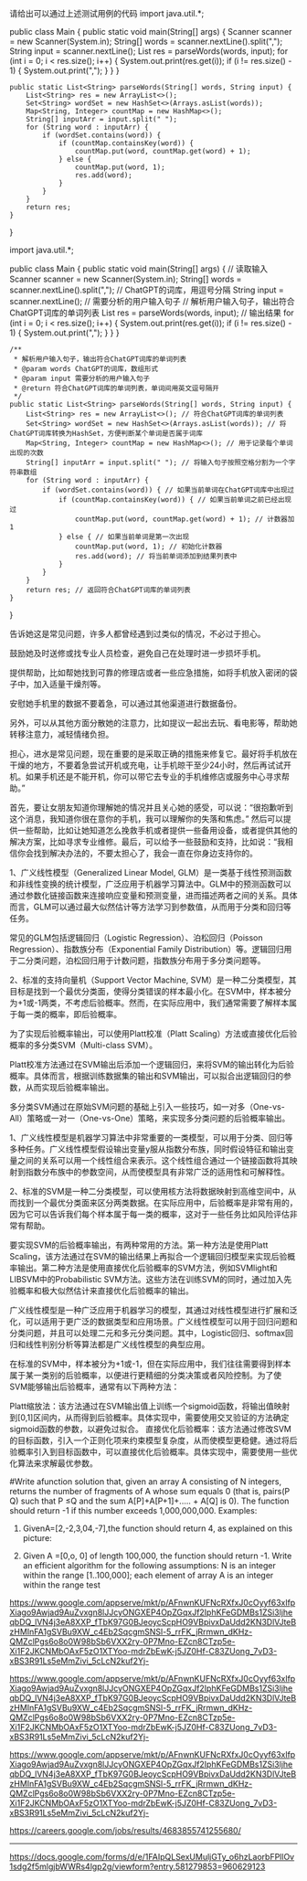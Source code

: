 请给出可以通过上述测试用例的代码
import java.util.*;

public class Main {
    public static void main(String[] args) {
        Scanner scanner = new Scanner(System.in);
        String[] words = scanner.nextLine().split(",");
        String input = scanner.nextLine();
        List<String> res = parseWords(words, input);
        for (int i = 0; i < res.size(); i++) {
            System.out.print(res.get(i));
            if (i != res.size() - 1) {
                System.out.print(",");
            }
        }
    }

    public static List<String> parseWords(String[] words, String input) {
        List<String> res = new ArrayList<>();
        Set<String> wordSet = new HashSet<>(Arrays.asList(words));
        Map<String, Integer> countMap = new HashMap<>();
        String[] inputArr = input.split(" ");
        for (String word : inputArr) {
            if (wordSet.contains(word)) {
                if (countMap.containsKey(word)) {
                    countMap.put(word, countMap.get(word) + 1);
                } else {
                    countMap.put(word, 1);
                    res.add(word);
                }
            }
        }
        return res;
    }
}

import java.util.*;

public class Main {
    public static void main(String[] args) {
        // 读取输入
        Scanner scanner = new Scanner(System.in);
        String[] words = scanner.nextLine().split(","); // ChatGPT的词库，用逗号分隔
        String input = scanner.nextLine(); // 需要分析的用户输入句子
        // 解析用户输入句子，输出符合ChatGPT词库的单词列表
        List<String> res = parseWords(words, input);
        // 输出结果
        for (int i = 0; i < res.size(); i++) {
            System.out.print(res.get(i));
            if (i != res.size() - 1) {
                System.out.print(",");
            }
        }
    }

    /**
     * 解析用户输入句子，输出符合ChatGPT词库的单词列表
     * @param words ChatGPT的词库，数组形式
     * @param input 需要分析的用户输入句子
     * @return 符合ChatGPT词库的单词列表，单词间用英文逗号隔开
     */
    public static List<String> parseWords(String[] words, String input) {
        List<String> res = new ArrayList<>(); // 符合ChatGPT词库的单词列表
        Set<String> wordSet = new HashSet<>(Arrays.asList(words)); // 将ChatGPT词库转换为HashSet，方便判断某个单词是否属于词库
        Map<String, Integer> countMap = new HashMap<>(); // 用于记录每个单词出现的次数
        String[] inputArr = input.split(" "); // 将输入句子按照空格分割为一个字符串数组
        for (String word : inputArr) {
            if (wordSet.contains(word)) { // 如果当前单词在ChatGPT词库中出现过
                if (countMap.containsKey(word)) { // 如果当前单词之前已经出现过
                    countMap.put(word, countMap.get(word) + 1); // 计数器加1
                } else { // 如果当前单词是第一次出现
                    countMap.put(word, 1); // 初始化计数器
                    res.add(word); // 将当前单词添加到结果列表中
                }
            }
        }
        return res; // 返回符合ChatGPT词库的单词列表
    }
}


告诉她这是常见问题，许多人都曾经遇到过类似的情况，不必过于担心。

鼓励她及时送修或找专业人员检查，避免自己在处理时进一步损坏手机。

提供帮助，比如帮她找到可靠的修理店或者一些应急措施，如将手机放入密闭的袋子中，加入适量干燥剂等。

安慰她手机里的数据不要着急，可以通过其他渠道进行数据备份。

另外，可以从其他方面分散她的注意力，比如提议一起出去玩、看电影等，帮助她转移注意力，减轻情绪负担。

担心，进水是常见问题，现在重要的是采取正确的措施来修复它。最好将手机放在干燥的地方，不要着急尝试开机或充电，让手机晾干至少24小时，然后再试试开机。如果手机还是不能开机，你可以带它去专业的手机维修店或服务中心寻求帮助。”

首先，要让女朋友知道你理解她的情况并且关心她的感受，可以说：“很抱歉听到这个消息，我知道你很在意你的手机，我可以理解你的失落和焦虑。” 然后可以提供一些帮助，比如让她知道怎么挽救手机或者提供一些备用设备，或者提供其他的解决方案，比如寻求专业维修。最后，可以给予一些鼓励和支持，比如说：“我相信你会找到解决办法的，不要太担心了，我会一直在你身边支持你的。

1、广义线性模型（Generalized Linear Model, GLM）是一类基于线性预测函数和非线性变换的统计模型，广泛应用于机器学习算法中。GLM中的预测函数可以通过参数化链接函数来连接响应变量和预测变量，进而描述两者之间的关系。具体而言，GLM可以通过最大似然估计等方法学习到参数值，从而用于分类和回归等任务。

常见的GLM包括逻辑回归（Logistic Regression）、泊松回归（Poisson Regression）、指数族分布（Exponential Family Distribution）等。逻辑回归用于二分类问题，泊松回归用于计数问题，指数族分布用于多分类问题等。

2、标准的支持向量机（Support Vector Machine, SVM）是一种二分类模型，其目标是找到一个最优分类面，使得分类错误的样本最小化。在SVM中，样本被分为+1或-1两类，不考虑后验概率。然而，在实际应用中，我们通常需要了解样本属于每一类的概率，即后验概率。

为了实现后验概率输出，可以使用Platt校准（Platt Scaling）方法或直接优化后验概率的多分类SVM（Multi-class SVM）。

Platt校准方法通过在SVM输出后添加一个逻辑回归，来将SVM的输出转化为后验概率。具体而言，根据训练数据集的输出和SVM输出，可以拟合出逻辑回归的参数，从而实现后验概率输出。

多分类SVM通过在原始SVM问题的基础上引入一些技巧，如一对多（One-vs-All）策略或一对一（One-vs-One）策略，来实现多分类问题的后验概率输出。


1、广义线性模型是机器学习算法中非常重要的一类模型，可以用于分类、回归等多种任务。广义线性模型假设输出变量y服从指数分布族，同时假设特征和输出变量之间的关系可以用一个线性组合来表示。这个线性组合通过一个链接函数将其映射到指数分布族中的参数空间，从而使模型具有非常广泛的适用性和可解释性。

2、标准的SVM是一种二分类模型，可以使用核方法将数据映射到高维空间中，从而找到一个最优分类面来区分两类数据。在实际应用中，后验概率是非常有用的，因为它可以告诉我们每个样本属于每一类的概率，这对于一些任务比如风险评估非常有帮助。

要实现SVM的后验概率输出，有两种常用的方法。第一种方法是使用Platt Scaling，该方法通过在SVM的输出结果上再拟合一个逻辑回归模型来实现后验概率输出。第二种方法是使用直接优化后验概率的SVM方法，例如SVMlight和LIBSVM中的Probabilistic SVM方法。这些方法在训练SVM的同时，通过加入先验概率和极大似然估计来直接优化后验概率的输出。

广义线性模型是一种广泛应用于机器学习的模型，其通过对线性模型进行扩展和泛化，可以适用于更广泛的数据类型和应用场景。广义线性模型可以用于回归问题和分类问题，并且可以处理二元和多元分类问题。其中，Logistic回归、softmax回归和线性判别分析等算法都是广义线性模型的典型应用。

在标准的SVM中，样本被分为+1或-1，但在实际应用中，我们往往需要得到样本属于某一类别的后验概率，以便进行更精细的分类决策或者风险控制。为了使SVM能够输出后验概率，通常有以下两种方法：

Platt缩放法：该方法通过在SVM输出值上训练一个sigmoid函数，将输出值映射到[0,1]区间内，从而得到后验概率。具体实现中，需要使用交叉验证的方法确定sigmoid函数的参数，以避免过拟合。
直接优化后验概率：该方法通过修改SVM的目标函数，引入一个正则化项来约束模型复杂度，从而使模型更稳健。通过将后验概率引入到目标函数中，可以直接优化后验概率。具体实现中，需要使用一些优化算法来求解最优参数。

#Write afunction solution that, given an array A consisting of N integers, returns the number of fragments of A whose sum equals 0 (that is, pairs(P Q) such that P ≤Q and the sum A[P]+A[P+1]+.…. + A[Q] is 0). The function should return -1 if this number exceeds 1,000,000,000.
Examples:
1. GivenA=[2,-2,3,04,-7],the function should return 4, as explained on this picture:

2. Given A =[0,o, 0] of length 100,000, the function should return -1.
Write an efficient algorithm for the following assumptions:
N is an integer within the range [1..100,000];
each element of array A is an integer within the range test

https://www.google.com/appserve/mkt/p/AFnwnKUFNcRXfxJ0cOyyf63xlfpXiago9Awjad9AuZvxgn8lJJcyONGXEP4OpZGqxJf2IphKFeGDMBs1ZSi3ljheqbDQ_lVN4j3eA8XXP_fTbK97G0BJeoycScpHO9VBpivxDaUdd2KN3DlVJteBzHMInFA1gSVBu9XW_c4Eb2SqcgmSNSl-5_rrFK_jRrmwn_dKHz-QMZclPgs6o8o0W98bSb6VXX2ry-0P7Mno-EZcn8CTzp5e-Xi1F2JKCNMbOAxF5zO1XTYoo-mdrZbEwK-j5JZ0Hf-C83ZUong_7vD3-xBS3R91Ls5eMmZivi_5cLcN2kuf2Yj-


https://www.google.com/appserve/mkt/p/AFnwnKUFNcRXfxJ0cOyyf63xlfpXiago9Awjad9AuZvxgn8lJJcyONGXEP4OpZGqxJf2IphKFeGDMBs1ZSi3ljheqbDQ_lVN4j3eA8XXP_fTbK97G0BJeoycScpHO9VBpivxDaUdd2KN3DlVJteBzHMInFA1gSVBu9XW_c4Eb2SqcgmSNSl-5_rrFK_jRrmwn_dKHz-QMZclPgs6o8o0W98bSb6VXX2ry-0P7Mno-EZcn8CTzp5e-Xi1F2JKCNMbOAxF5zO1XTYoo-mdrZbEwK-j5JZ0Hf-C83ZUong_7vD3-xBS3R91Ls5eMmZivi_5cLcN2kuf2Yj-

https://www.google.com/appserve/mkt/p/AFnwnKUFNcRXfxJ0cOyyf63xlfpXiago9Awjad9AuZvxgn8lJJcyONGXEP4OpZGqxJf2IphKFeGDMBs1ZSi3ljheqbDQ_lVN4j3eA8XXP_fTbK97G0BJeoycScpHO9VBpivxDaUdd2KN3DlVJteBzHMInFA1gSVBu9XW_c4Eb2SqcgmSNSl-5_rrFK_jRrmwn_dKHz-QMZclPgs6o8o0W98bSb6VXX2ry-0P7Mno-EZcn8CTzp5e-Xi1F2JKCNMbOAxF5zO1XTYoo-mdrZbEwK-j5JZ0Hf-C83ZUong_7vD3-xBS3R91Ls5eMmZivi_5cLcN2kuf2Yj-

https://careers.google.com/jobs/results/4683855741255680/

-----------------------

https://docs.google.com/forms/d/e/1FAIpQLSexUMuljGTy_o6hzLaorbFPllOv1sdg2f5mlgjbWWRs4lgp2g/viewform?entry.581279853=960629123
